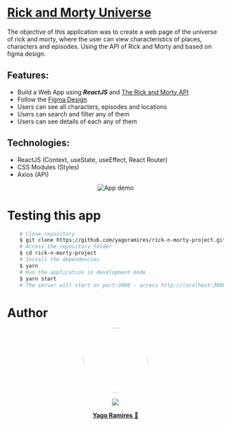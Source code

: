 <h1> <a href='https://ricknmorty-project.vercel.app/'>Rick and Morty Universe</a></h1>

<p>The objective of this application was to create a web page of the universe of rick and morty, where the user can view characteristics of places, characters and episodes. Using the API of Rick and Morty and based on figma design.</p>

<h2> Features: </h2>
<ul>
    <li> Build a Web App using <b><i>ReactJS</i></b> and <a href='https://rickandmortyapi.com/documentation/'>The Rick and Morty API</a> </li>
    <li> Follow the <a href='https://www.figma.com/community/file/979477099633946456'>Figma Design</a></li>
    <li> Users can see all characters, episodes and locations</li>
    <li> Users can search and filter any of them</li>
    <li> Users can see details of each any of them</li>
</ul>

<h2> Technologies: </h2>
<ul>
    <li>ReactJS (Context, useState, useEffect, React Router)</li>
    <li>CSS Modules (Styles)</li>
    <li>Axios (API)</li>
</ul>

<p align="center">
<img src="./src/assets/readme.gif" title="App demo" alt='App demo' />
</p>

<h1> Testing this app </h1>

```bash
    # Clone repository
    $ git clone https://github.com/yagoramires/rick-n-morty-project.git
    # Access the repository folder
    $ cd rick-n-morty-project
    # Install the dependencies
    $ yarn
    # Run the application in development mode
    $ yarn start
    # The server will start on port:3000 - access http://localhost:3000/
```

<h1> Author </h1>

<div align="center" >
    <p>
        <img style="border-radius: 50%;" src="https://i.imgur.com/mDJjScy.jpg" width="150px;" />
    </p>
    <p>
        <a
            href="https://www.linkedin.com/in/yagoramires/"
            target="_blank"
            >
            <img src="https://img.shields.io/badge/LinkedIn-0077B5?style=for-the-badge&logo=linkedin&logoColor=white" target="_blank"/>
        </a>
    </p>
    <p>
        <a href="https://github.com/yagoramires" ><b>Yago Ramires</b> 🚀</a>
    </p>
</div>
